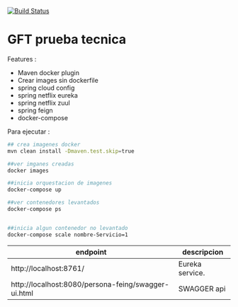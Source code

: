 [![Build Status](https://travis-ci.org/ExampleDriven/spring-boot-docker-example.svg?branch=master)](https://travis-ci.org/ExampleDriven/spring-boot-docker-example)
# GFT prueba tecnica



Features :
- Maven docker plugin
- Crear images sin dockerfile
- spring cloud config
- spring netflix eureka
- spring netflix zuul
- spring feign
- docker-compose 

Para ejecutar :

```sh
## crea imagenes docker
mvn clean install -Dmaven.test.skip=true

##ver imganes creadas 
docker images

##inicia orquestacion de imagenes
docker-compose up

##ver contenedores levantados
docker-compose ps


##inicia algun contenedor no levantado
docker-compose scale nombre-Servicio=1
```

endpoint | descripcion
--- | ---
http://localhost:8761/ | Eureka service.
http://localhost:8080/persona-feing/swagger-ui.html | SWAGGER api

